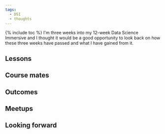 ```yaml
---
tags:
  - DSI
  - thoughts
---
```

{% include toc %}
I'm three weeks into my 12-week Data Science Immersive and I thought it would be a good opportunity to look back on how these three weeks have passed and what I have gained from it.

## Lessons

## Course mates

## Outcomes

## Meetups

## Looking forward